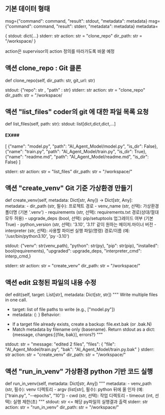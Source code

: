 
## 기본 데이터 형태
msg={"command": command, "result": stdout, "metadata": metadata}
msg={"command": command, "result": stderr, "metadata": metadata}
metadata=

{
    stdout: dict{...}
    stderr: str
    action: str = "clone_repo"
    dir_path: str = "/workspace/
}

action은 supervisor의 action 정의를 따라가도록 바꿀 예정

## 액션 clone_repo : Git 클론
def clone_repo(self, dir_path: str, git_url: str)


stdout: {"repo": str , "path" : str}
stderr: str
action: str = "clone_repo"
dir_path: str = "/workspace/


## 액션 "list_files" coder의 git 에 대한 파일 목록 요청
def list_files(self, path: str):
stdout: list[dict,dict,dict,...]
#### EX### 
[
    {"name": "model.py", "path": "AI_Agent_Model/model.py", "is_dir": False},
    {"name": "train.py", "path": "AI_Agent_Model/train.py", "is_dir": True},
    {"name": "readme.md", "path": "AI_Agent_Model/readme.md", "is_dir": False}
]

stderr: str
action: str = "list_files"
dir_path: str = "/workspace/"



## 액션 "create_venv" Git 기준 가상환경 만들기
    
def create_venv(self, metadata: Dict[str, Any]) -> Dict[str, Any]:  
    metadata:
    - dir_path (str, 필수): 프로젝트 경로
    - venv_name (str, 선택): 가상환경 폴더명 (기본 '.venv')
    - requirements (str, 선택): requirements.txt 경로(상대/절대 모두 허용)
    - upgrade_deps (bool, 선택): pip/setuptools 업그레이드 여부 (기본 True)
    - python_version (str, 선택): '3.10', '3.11' 같이 원하는 메이저.마이너 버전
    - interpreter (str, 선택): 사용할 파이썬 실행 파일(명령) 경로/이름 (예: '/usr/bin/python3.10', 'py -3.10')

stdout: {"venv": str(venv_path),
        "python": str(py),
        "pip": str(pip),
        "installed": bool(requirements),
        "upgraded": upgrade_deps,
        "interpreter_cmd": interp_cmd,}
        
stderr: str
action: str = "create_venv"
dir_path: str = "/workspace/"


## 액션 edit 요청된 파일의 내용 수정

def edit(self, target: List[str], metadata: Dict[str, str])
    """
Write multiple files in one call.
- target: list of file paths to write (e.g., ["model.py"])
- metadata: {<filename>: <content>}
Behavior:
* If a target file already exists, create a backup: file.ext.bak (or .bak.N)
* Match metadata by filename only (basename).
Return stdout as a dict: {message, changes:[{file, bak}], errors?}
"""

stdout: str = "message: "edited 2 files", 
"files": {
            "file": "AI_Agent_Model/train.py",
            "bak": "AI_Agent_Model/train.py.bak"
        }
stderr: str
action: str = "create_venv"
dir_path: str = "/workspace/"



## 액션 "run_in_venv" 가상환경 python 기반 코드 실행
def run_in_venv(self, metadata: Dict[str, Any])
"""
metadata:
    - venv_path (str, 필수): venv 디렉토리
    - argv (list[str], 필수): python 뒤에 올 인자 (예: ["train.py", "--epochs", "10"])
    - cwd (str, 선택): 작업 디렉토리
    - timeout (int, 선택): 실행 제한(초)
"""
stdout: str   <= 해당 py파일의 실행결과 출력
stderr: str
action: str = "run_in_venv"
dir_path: str = "/workspace/"
